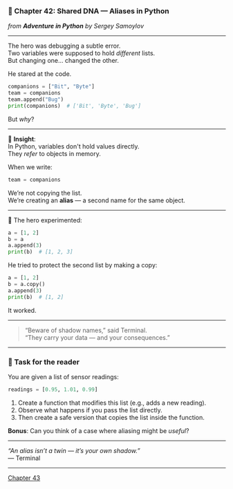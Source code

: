 ### 🧬 Chapter 42: Shared DNA — Aliases in Python
*from **Adventure in Python** by Sergey Samoylov*

---

The hero was debugging a subtle error.  
Two variables were supposed to hold *different* lists.  
But changing one… changed the other.

He stared at the code.

```python
companions = ["Bit", "Byte"]
team = companions
team.append("Bug")
print(companions)  # ['Bit', 'Byte', 'Bug']
```

But *why*?

---

🧠 **Insight**:  
In Python, variables don't hold values directly.  
They *refer* to objects in memory.

When we write:

```python
team = companions
```

We’re not copying the list.  
We’re creating an **alias** — a second name for the same object.

---

🧪 The hero experimented:

```python
a = [1, 2]
b = a
a.append(3)
print(b)  # [1, 2, 3]
```

He tried to protect the second list by making a copy:

```python
a = [1, 2]
b = a.copy()
a.append(3)
print(b)  # [1, 2]
```

It worked.

---

> “Beware of shadow names,” said Terminal.  
> “They carry your data — and your consequences.”

---

### 🧩 Task for the reader

You are given a list of sensor readings:

```python
readings = [0.95, 1.01, 0.99]
```

1. Create a function that modifies this list (e.g., adds a new reading).
2. Observe what happens if you pass the list directly.
3. Then create a safe version that copies the list inside the function.

**Bonus**: Can you think of a case where aliasing might be *useful*?

---

*“An alias isn’t a twin — it’s your own shadow.”*  
— Terminal

---

[Chapter 43](Chapter_43.md)
